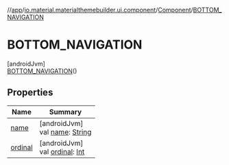 //[app](../../../../index.md)/[io.material.materialthemebuilder.ui.component](../../index.md)/[Component](../index.md)/[BOTTOM_NAVIGATION](index.md)

# BOTTOM_NAVIGATION

[androidJvm]\
[BOTTOM_NAVIGATION](index.md)()

## Properties

| Name | Summary |
|---|---|
| [name](../../../io.material.materialthemebuilder.ui.themesummary/-subsystem/-c-o-l-o-r/index.md#-372974862%2FProperties%2F-912451524) | [androidJvm]<br>val [name](../../../io.material.materialthemebuilder.ui.themesummary/-subsystem/-c-o-l-o-r/index.md#-372974862%2FProperties%2F-912451524): [String](https://kotlinlang.org/api/latest/jvm/stdlib/kotlin/-string/index.html) |
| [ordinal](../../../io.material.materialthemebuilder.ui.themesummary/-subsystem/-c-o-l-o-r/index.md#-739389684%2FProperties%2F-912451524) | [androidJvm]<br>val [ordinal](../../../io.material.materialthemebuilder.ui.themesummary/-subsystem/-c-o-l-o-r/index.md#-739389684%2FProperties%2F-912451524): [Int](https://kotlinlang.org/api/latest/jvm/stdlib/kotlin/-int/index.html) |
